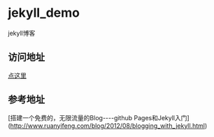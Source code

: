 # jekyll_demo
jekyll博客

## 访问地址
[点这里](http://gaoxiaobobo.github.io/jekyll_demo/)
## 参考地址
[搭建一个免费的，无限流量的Blog----github Pages和Jekyll入门] (http://www.ruanyifeng.com/blog/2012/08/blogging_with_jekyll.html)
